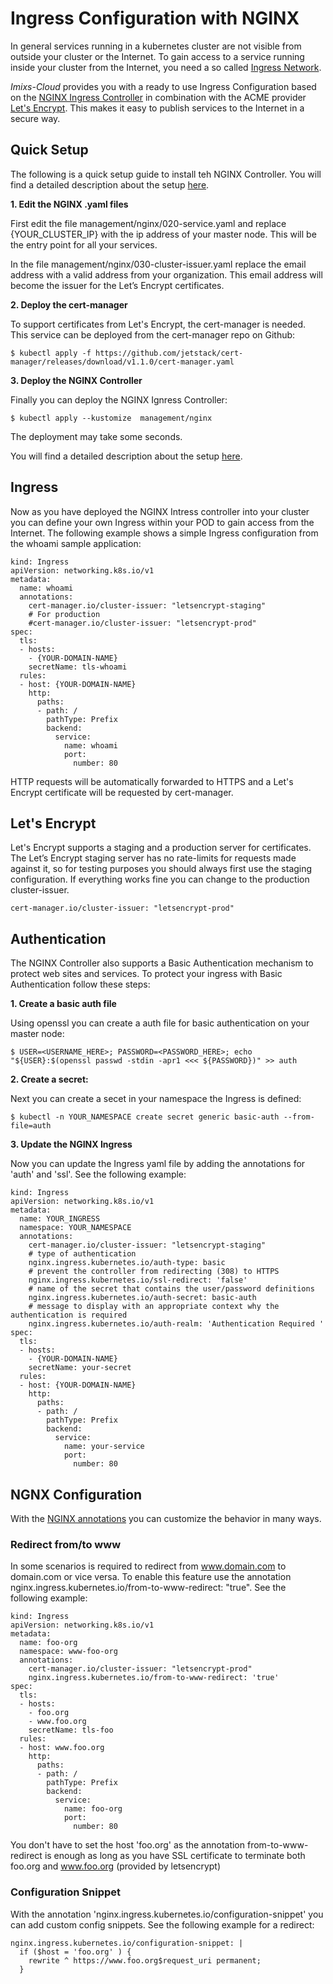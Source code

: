 # Ingress Configuration with NGINX

In general services running in a kubernetes cluster are not visible from outside your cluster or the Internet. To gain access to a service running inside your cluster from the Internet, you need a so called [Ingress Network](https://kubernetes.io/docs/concepts/services-networking/ingress/).   

_Imixs-Cloud_  provides you with a ready to use Ingress Configuration based on the [NGINX Ingress Controller](https://github.com/kubernetes/ingress-nginx) 
 in combination with the ACME provider [Let's Encrypt](https://letsencrypt.org/). This makes it easy to publish services to the Internet in a secure way. 

## Quick Setup

The following is a quick setup guide to install teh NGINX Controller. You will find a detailed description about the setup [here](../management/nginx/README.md). 

**1. Edit the NGINX .yaml files**

First edit the file management/nginx/020-service.yaml and replace {YOUR_CLUSTER_IP} with the ip address of your master node. This will be the entry point for all your services.

In the file management/nginx/030-cluster-issuer.yaml replace the email address with a valid address from your organization. This email address will become the issuer for the Let’s Encrypt certificates.

**2. Deploy the cert-manager**

To support certificates from Let's Encrypt, the cert-manager is needed. This service can be deployed from the cert-manager repo on Github:

	$ kubectl apply -f https://github.com/jetstack/cert-manager/releases/download/v1.1.0/cert-manager.yaml


**3. Deploy the NGINX Controller**

Finally you can deploy the NGINX Ignress Controller:

	$ kubectl apply --kustomize  management/nginx
	
The deployment may take some seconds. 

You will find a detailed description about the setup [here](../management/nginx/README.md).
		

	

## Ingress 

Now as you have deployed the NGINX Intress controller  into your cluster you can define your own Ingress within your POD to gain access from the Internet.
The following example shows a simple Ingress configuration from the whoami sample application:

	kind: Ingress
	apiVersion: networking.k8s.io/v1
	metadata:
	  name: whoami
	  annotations:
	    cert-manager.io/cluster-issuer: "letsencrypt-staging"
	    # For production
	    #cert-manager.io/cluster-issuer: "letsencrypt-prod"
	spec:
	  tls:
	  - hosts:
	    - {YOUR-DOMAIN-NAME}
	    secretName: tls-whoami
	  rules:
	  - host: {YOUR-DOMAIN-NAME}
	    http:
	      paths:
	      - path: /
	        pathType: Prefix
	        backend:
	          service:
	            name: whoami
	            port:
	              number: 80

HTTP requests will be automatically forwarded to HTTPS and a Let's Encrypt certificate will be requested by cert-manager.

## Let's Encrypt

Let's Encrypt supports a staging and a production server for certificates.
The Let’s Encrypt staging server has no rate-limits for requests made against it, so for testing purposes you should always first use the staging configuration. If everything works fine you can change to the production cluster-issuer.

	cert-manager.io/cluster-issuer: "letsencrypt-prod"



## Authentication

The NGINX Controller also supports a Basic Authentication mechanism to protect web sites and services. 
To protect your ingress with Basic Authentication follow these steps:

**1. Create a basic auth file**

Using openssl you can create a auth file for basic authentication on your master node:

	$ USER=<USERNAME_HERE>; PASSWORD=<PASSWORD_HERE>; echo "${USER}:$(openssl passwd -stdin -apr1 <<< ${PASSWORD})" >> auth

**2. Create a secret:**

Next you can create a secet in your namespace the Ingress is defined:

	$ kubectl -n YOUR_NAMESPACE create secret generic basic-auth --from-file=auth


**3. Update the NGINX Ingress**

Now you can update the Ingress yaml file by adding the annotations for 'auth' and 'ssl'. See the following example:

	kind: Ingress
	apiVersion: networking.k8s.io/v1
	metadata:
	  name: YOUR_INGRESS
	  namespace: YOUR_NAMESPACE
	  annotations:
	    cert-manager.io/cluster-issuer: "letsencrypt-staging"
	    # type of authentication
	    nginx.ingress.kubernetes.io/auth-type: basic
	    # prevent the controller from redirecting (308) to HTTPS
	    nginx.ingress.kubernetes.io/ssl-redirect: 'false'
	    # name of the secret that contains the user/password definitions
	    nginx.ingress.kubernetes.io/auth-secret: basic-auth
	    # message to display with an appropriate context why the authentication is required
	    nginx.ingress.kubernetes.io/auth-realm: 'Authentication Required '
	spec:
	  tls:
	  - hosts:
	    - {YOUR-DOMAIN-NAME}
	    secretName: your-secret
	  rules:
	  - host: {YOUR-DOMAIN-NAME}
	    http:
	      paths:
	      - path: /
	        pathType: Prefix
	        backend:
	          service:
	            name: your-service
	            port:
	              number: 80



## NGNX Configuration

With the [NGINX annotations](https://kubernetes.github.io/ingress-nginx/user-guide/nginx-configuration/annotations/) you can customize the behavior in many ways.

### Redirect from/to www

In some scenarios is required to redirect from www.domain.com to domain.com or vice versa. To enable this feature use the annotation nginx.ingress.kubernetes.io/from-to-www-redirect: "true". See the following example:

	kind: Ingress
	apiVersion: networking.k8s.io/v1
	metadata:
	  name: foo-org
	  namespace: www-foo-org
	  annotations:
	    cert-manager.io/cluster-issuer: "letsencrypt-prod"
	    nginx.ingress.kubernetes.io/from-to-www-redirect: 'true'
	spec:
	  tls:
	  - hosts:
	    - foo.org
	    - www.foo.org
	    secretName: tls-foo
	  rules:
	  - host: www.foo.org 
	    http:
	      paths:
	      - path: /
	        pathType: Prefix
	        backend:
	          service:
	            name: foo-org
	            port:
	              number: 80
              
You don't have to set the host 'foo.org' as the annotation from-to-www-redirect is enough as long as you have SSL certificate to terminate both foo.org and www.foo.org (provided by letsencrypt)              


### Configuration Snippet

With the annotation 'nginx.ingress.kubernetes.io/configuration-snippet' you can add custom config snippets. See the following example for a redirect:


    nginx.ingress.kubernetes.io/configuration-snippet: |
      if ($host = 'foo.org' ) {
        rewrite ^ https://www.foo.org$request_uri permanent;
      }
